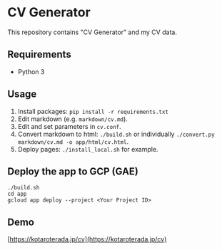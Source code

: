 # CV Generator

This repository contains "CV Generator" and my CV data.


## Requirements

* Python 3


## Usage

1. Install packages: `pip install -r requirements.txt`
2. Edit markdown (e.g. `markdown/cv.md`).
3. Edit and set parameters in `cv.conf`.
4. Convert markdown to html: `./build.sh` or individually `./convert.py markdown/cv.md -o app/html/cv.html`.
5. Deploy pages: `./install_local.sh` for example.


## Deploy the app to GCP (GAE)

```
./build.sh
cd app
gcloud app deploy --project <Your Project ID>
```

## Demo
[https://kotaroterada.jp/cv](https://kotaroterada.jp/cv)

